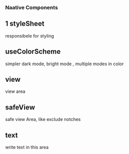 ### Naative Components

## 1 styleSheet

responsibele for styling

## useColorScheme

simpler dark mode, bright mode , multiple modes in color

## view

view area

## safeView

safe view Area, like exclude notches

## text

write text in this area
